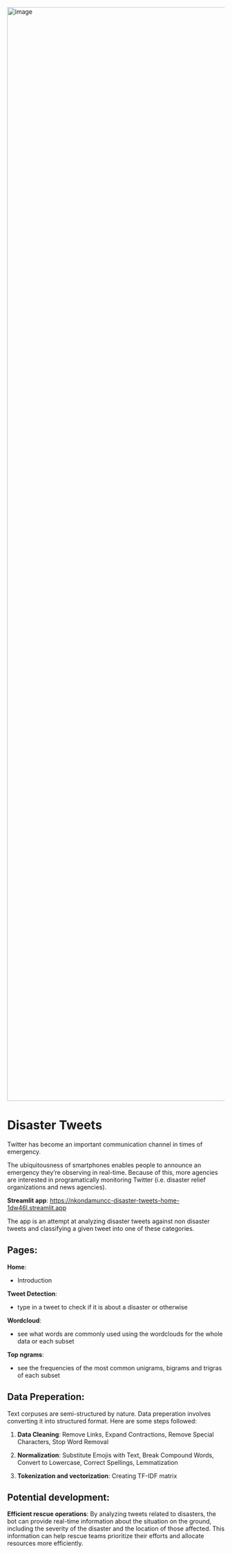 <img width="2534" alt="image" src="https://www.nj.gov/dep/parksandforests/fire/images/hero/emberawarenss-hero.jpg">

# Disaster Tweets
Twitter has become an important communication channel in times of emergency.

The ubiquitousness of smartphones enables people to announce an emergency they’re observing in real-time. Because of this, more agencies are interested in programatically monitoring Twitter (i.e. disaster relief organizations and news agencies).

**Streamlit app**: https://nkondamuncc-disaster-tweets-home-1dw46l.streamlit.app

The app is an attempt at analyzing disaster tweets against non disaster tweets and classifying a given tweet into one of these categories.

## Pages:

**Home**:
  - Introduction

**Tweet Detection**:
  - type in a tweet to check if it is about a disaster or otherwise

**Wordcloud**:
  - see what words are commonly used using the wordclouds for the whole data or each subset

**Top ngrams**:
  - see the frequencies of the most common unigrams, bigrams and trigras of each subset
  
  


## Data Preperation:

Text corpuses are semi-structured by nature. Data preperation involves converting it into structured format. Here are some steps followed:

1. **Data Cleaning**: Remove Links, Expand Contractions, Remove Special Characters, Stop Word Removal

2. **Normalization**:  Substitute Emojis with Text, Break Compound Words, Convert to Lowercase, Correct Spellings, Lemmatization

3. **Tokenization and vectorization**: Creating TF-IDF matrix




## Potential development:

**Efficient rescue operations**: By analyzing tweets related to disasters, the bot can provide real-time information about the situation on the ground, including the severity of the disaster and the location of those affected. This information can help rescue teams prioritize their efforts and allocate resources more efficiently.


